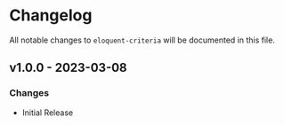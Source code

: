 # Changelog

All notable changes to `eloquent-criteria` will be documented in this file.

## v1.0.0 - 2023-03-08

### Changes

- Initial Release
